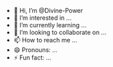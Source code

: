- 👋 Hi, I’m @Divine-Power
- 👀 I’m interested in ...
- 🌱 I’m currently learning ...
- 💞️ I’m looking to collaborate on ...
- 📫 How to reach me ...
- 😄 Pronouns: ...
- ⚡ Fun fact: ...

<!---
Divine-Power/Divine-Power is a ✨ special ✨ repository because its `README.md` (this file) appears on your GitHub profile.
You can click the Preview link to take a look at your changes.
--->

